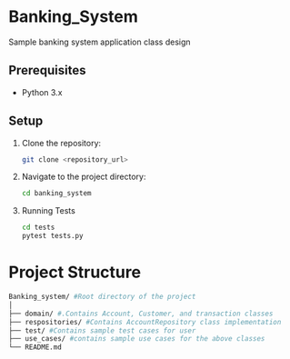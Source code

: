 # Banking_System

Sample banking system application class design

## Prerequisites

- Python 3.x

## Setup

1. Clone the repository:
   ```bash
   git clone <repository_url>

2. Navigate to the project directory:
    ```bash
    cd banking_system

3. Running Tests
   ```bash
   cd tests
   pytest tests.py
   ````
   
# Project Structure
   ````bash
   Banking_system/ #Root directory of the project
   │
   ├── domain/ #.Contains Account, Customer, and transaction classes
   ├── respositories/ #Contains AccountRepository class implementation
   ├── test/ #Contains sample test cases for user
   ├── use_cases/ #contains sample use cases for the above classes
   └── README.md
   ````
